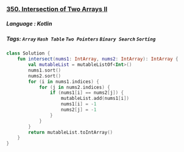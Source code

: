### [350. Intersection of Two Arrays II](https://leetcode.com/problems/intersection-of-two-arrays-ii/?envType=study-plan&id=data-structure-i)

##### Language : Kotlin

##### Tags: `Array` `Hash Table` `Two Pointers` `Binary Search` `Sorting`

```kotlin
class Solution {
    fun intersect(nums1: IntArray, nums2: IntArray): IntArray {
        val mutableList = mutableListOf<Int>()
        nums1.sort()
        nums2.sort()
        for (i in nums1.indices) {
            for (j in nums2.indices) {
                if (nums1[i] == nums2[j]) {
                    mutableList.add(nums1[i])
                    nums1[i] = -1
                    nums2[j] = -1
                }
            }
        }
        return mutableList.toIntArray()
    }
}
```

